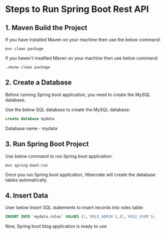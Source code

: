 # Steps to Run Spring Boot Rest API
## 1. Maven Build the Project
If you have installed Maven on your machine then use the below command:
```
mvn clean package
```
If you haven't insatlled Maven on your machine then use below command:
```
./mvnw clean package
 ```
 
 ## 2. Create a Database
 Before running Spring boot application, you need to create the MySQL database.
 
 Use the below SQL database to create the MySQL database:
 ```sql
 create database mydata
 ```
 Database name - mydata
 ## 3. Run Spring Boot Project
 Use below command to run Spring boot application:
 ```
 mvn spring-boot:run
 ```
 Once you run Spring boot application, Hibernate will create the database tables automatically.

 ## 4. Insert Data
User below Insert SQL statements to insert records into roles table:
```sql
INSERT INTO `mydata.roles` VALUES (1,'ROLE_ADMIN'),(2,'ROLE_USER');
```
Now, Spring boot blog application is ready to use
